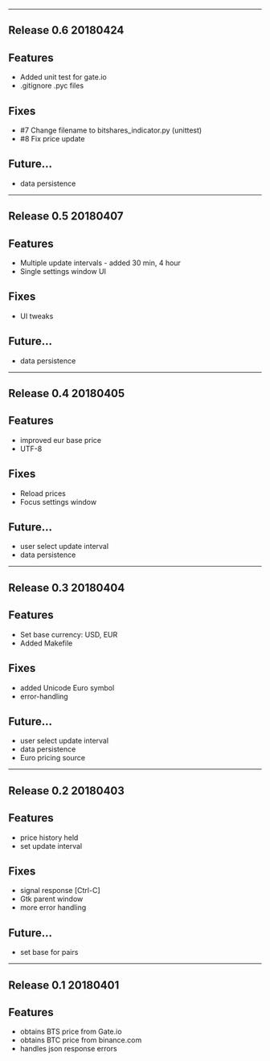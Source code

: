 ---------------------------------------------------------------------
Release 0.6 20180424
---------------------------------------------------------------------
Features
--------
- Added unit test for gate.io
- .gitignore .pyc files

Fixes
--------
- #7 Change filename to bitshares_indicator.py (unittest)
- #8 Fix price update

Future...
--------
- data persistence

---------------------------------------------------------------------
Release 0.5 20180407
---------------------------------------------------------------------
Features
--------
- Multiple update intervals - added 30 min, 4 hour
- Single settings window UI

Fixes
--------
- UI tweaks

Future...
--------
- data persistence

---------------------------------------------------------------------
Release 0.4 20180405
---------------------------------------------------------------------
Features
--------
- improved eur base price
- UTF-8

Fixes
--------
- Reload prices
- Focus settings window

Future...
--------
- user select update interval
- data persistence

---------------------------------------------------------------------
Release 0.3 20180404
---------------------------------------------------------------------
Features
--------
- Set base currency: USD, EUR
- Added Makefile 

Fixes
--------
- added Unicode Euro symbol
- error-handling

Future...
--------
- user select update interval
- data persistence
- Euro pricing source

---------------------------------------------------------------------
Release 0.2 20180403
---------------------------------------------------------------------
Features
--------
- price history held
- set update interval

Fixes
--------
- signal response [Ctrl-C]
- Gtk parent window
- more error handling

Future...
--------
- set base for pairs

---------------------------------------------------------------------
Release 0.1 20180401
---------------------------------------------------------------------
Features
--------
- obtains BTS price from Gate.io
- obtains BTC price from binance.com
- handles json response errors
